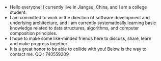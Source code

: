  - Hello everyone! I currently live in Jiangsu, China, and I am a college student.
 - I am committed to work in the direction of software development and underlying architecture, and I am currently systematically learning basic knowledge related to data structures, algorithms, and computer composition principles.
 - I hope to make some like-minded friends here to discuss, share, learn and make progress together.
 - It is a great honor to be able to collide with you! Below is the way to contact me.  QQ : 740559209
